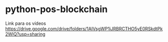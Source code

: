 # python-pos-blockchain

Link para os vídeos
https://drive.google.com/drive/folders/1AIVsgWP1iJRBRCTHO5yE0RSkdtPk2WlQ?usp=sharing
